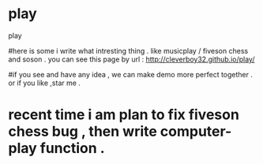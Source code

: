 # play
play

#here is some i write what intresting thing . like musicplay / fiveson chess and soson . you can see this page by url :
http://cleverboy32.github.io/play/

#if you see and have any idea , we can make  demo more perfect together . or if you like ,star me .

# recent time  i am plan to fix fiveson chess bug , then  write computer-play function . 
